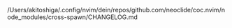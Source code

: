 /Users/akitoshiga/.config/nvim/dein/repos/github.com/neoclide/coc.nvim/node_modules/cross-spawn/CHANGELOG.md